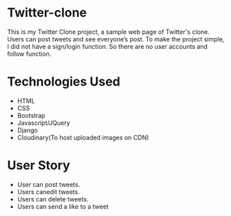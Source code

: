 # Twitter-clone
This is my Twitter Clone project, a sample web page of Twitter's clone. Users can post tweets and see everyone’s post. To make the project simple, I did not have a sign/login function. So there are no user accounts and follow function.


# Technologies Used
* HTML
* CSS
* Bootstrap
* Javascript/JQuery
* Django
* Cloudinary(To host uploaded images on CDN)


# User Story
* User can post tweets.
* Users canedit tweets.
* Users can delete tweets.
* Users can send a like to a tweet